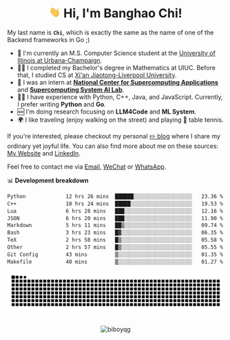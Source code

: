 <h1 align="center"><img src="assets/hi.gif" height="26" alt="wave"/> Hi, I'm Banghao Chi!</h1>

My last name is **`Chi`**, which is exactly the same as the name of one of the Backend frameworks in Go ;)

- 🏫 I'm currently an M.S. Computer Science student at the [University of Illinois at Urbana-Champaign](https://illinois.edu/).
- 👨‍🎓 I completed my Bachelor's degree in Mathematics at UIUC. Before that, I studied CS at [Xi'an Jiaotong-Liverpool University](https://www.xjtlu.edu.cn/en).
- 💼 I was an intern at **[National Center for Supercomputing Applications](https://www.ncsa.illinois.edu/)** and **[Supercomputing System AI Lab](https://supercomputing-system-ai-lab.github.io/)**.
- 👨‍💻 I have experience with Python, C++, Java, and JavaScript. Currently, I prefer writing **Python** and **Go**.
- 🆕 I'm doing research focusing on **LLM4Code** and **ML System**.
- 🌍 I like traveling (enjoy walking on the street) and playing 🏓 table tennis.

If you're interested, please checkout my personal [✏️ blog](https://banghao.live) where I share my ordinary yet joyful life. You can also find more about me on these sources: [My Website](https://biboyqg.github.io/) and [LinkedIn](https://www.linkedin.com/in/banghao-chi-550737276/).

Feel free to contact me via <a href="mailto:banghao2@illinois.edu">Email</a>, [WeChat](id:banghao1023) or [WhatsApp](+12173286124).

📊 **Development breakdown**

<!--START_SECTION:waka-->

```txt
Python             12 hrs 26 mins  ██████░░░░░░░░░░░░░░░░░░░   23.36 %
C++                10 hrs 24 mins  █████░░░░░░░░░░░░░░░░░░░░   19.53 %
Lua                6 hrs 28 mins   ███░░░░░░░░░░░░░░░░░░░░░░   12.16 %
JSON               6 hrs 20 mins   ███░░░░░░░░░░░░░░░░░░░░░░   11.90 %
Markdown           5 hrs 11 mins   ██▒░░░░░░░░░░░░░░░░░░░░░░   09.74 %
Bash               3 hrs 23 mins   █▓░░░░░░░░░░░░░░░░░░░░░░░   06.35 %
TeX                2 hrs 58 mins   █▒░░░░░░░░░░░░░░░░░░░░░░░   05.58 %
Other              2 hrs 57 mins   █▒░░░░░░░░░░░░░░░░░░░░░░░   05.55 %
Git Config         43 mins         ▒░░░░░░░░░░░░░░░░░░░░░░░░   01.35 %
Makefile           40 mins         ▒░░░░░░░░░░░░░░░░░░░░░░░░   01.27 %
```

<!--END_SECTION:waka-->

<picture>
  <source media="(prefers-color-scheme: dark)" srcset="https://raw.githubusercontent.com/BiboyQG/BiboyQG/output/github-contribution-grid-snake-dark.svg">
  <source media="(prefers-color-scheme: light)" srcset="https://raw.githubusercontent.com/BiboyQG/BiboyQG/output/github-contribution-grid-snake.svg">
  <img alt="github contribution grid snake animation" src="https://raw.githubusercontent.com/BiboyQG/BiboyQG/output/github-contribution-grid-snake.svg">
</picture>

<br>

<p align="center"><img src="https://komarev.com/ghpvc/?username=biboyqg&label=Profile%20views&color=0e75b6&style=flat" alt="biboyqg" /> </p>

</div>
